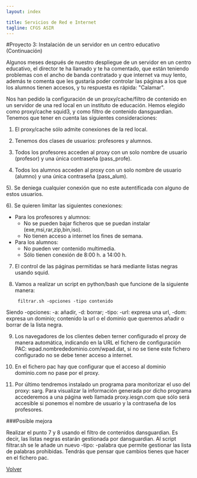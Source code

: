 ```yaml
---
layout: index

title: Servicios de Red e Internet
tagline: CFGS ASIR
---
```


#Proyecto 3: Instalación de un servidor en un centro educativo (Continuación)

Algunos meses después de nuestro despliegue de un servidor en un centro educativo, el director te ha llamado y te ha comentado, que están teniendo problemas con el ancho de banda contratado y que internet va muy lento, además te comenta que les gustaría poder controlar las páginas a los que los alumnos tienen accesos, y tu respuesta es rápida: "Calamar".

Nos han pedido la configuración de un proxy/cache/filtro de contenido en un servidor de una red local en un instituto de educación. Hemos elegido como proxy/cache squid3, y como filtro de contenido dansguardian. Tenemos que tener en cuenta las siguientes consideraciones:

1) El proxy/cache sólo admite conexiones de la red local.

2) Tenemos dos clases de usuarios: profesores y alumnos.

3) Todos los profesores acceden al proxy con un solo nombre de usuario (profesor) y una única contraseña (pass_profe).

4) Todos los alumnos acceden al proxy con un solo nombre de usuario (alumno) y una única contraseña (pass_alum).

5). Se deniega cualquier conexión que no este autentificada con alguno de estos usuarios.

6). Se quieren limitar las siguientes conexiones:

* Para los profesores y alumnos:
   * No se pueden bajar ficheros que se puedan instalar (exe,msi,rar,zip,bin,iso).
   * No tienen acceso a internet los fines de semana.
* Para los alumnos:
   * No pueden ver contenido multimedia.
   * Sólo tienen conexión de 8:00 h. a 14:00 h.

7) El control de las páginas permitidas se hará mediante listas negras usando squid.

8) Vamos a realizar un script en python/bash que funcione de la siguiente manera:

        filtrar.sh -opciones -tipo contenido

Siendo -opciones: -a: añadir, -d: borrar; -tipo: -url: expresa una url, -dom: expresa un dominio; contenido la url o el dominio        que queremos añadir o borrar de la lista negra.

9) Los navegadores de los clientes deben terner configurado el proxy de manera automática, indicando en la URL el fichero de configuración PAC: wpad.nombrededominio.com/wpad.dat, si no se tiene este fichero configurado no se debe tener acceso a internet.

10) En el fichero pac hay que configurar que el acceso al dominio dominio.com no pase por el proxy.

11) Por último tendremos instalado un programa para monitorizar el uso del proxy: sarg. Para visualizar la información generada por dicho programa accederemos a una página web llamada proxy.iesgn.com que sólo será accesible si ponemos el nombre de usuario y la contraseña de los profesores.

###Posible mejora

Realizar el punto 7 y 8 usando el filtro de contenidos dansguardian. Es decir, las listas negras estarán gestionada por dansguardian. Al script filtrar.sh se le añade un nuevo -tipo: -palabra que permite gestionar las lista de palabras prohibidas. Tendrás que pensar que cambios tienes que hacer en el fichero pac.

      
[Volver](index)
